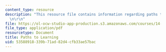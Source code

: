 ```yaml
---
content_type: resource
description: "This resource file contains information regarding paths to learning.\r\
  \n\r\n"
file: https://ol-ocw-studio-app-production.s3.amazonaws.com/courses/14-11-insights-from-game-theory-into-social-behavior-fall-2013/53588918339b71ad82d4cfb33ae57bac_MIT14_11F13_Learning_hand.pdf
file_type: application/pdf
resourcetype: Document
title: Paths to Learning
uid: 53588918-339b-71ad-82d4-cfb33ae57bac
---
```

